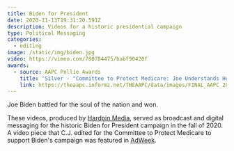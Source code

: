 ```yaml
---
title: Biden for President
date: 2020-11-13T19:31:20.591Z
description: Videos for a historic presidential campaign
type: Political Messaging
categories:
  - editing
image: /static/img/biden.jpg
video: https://vimeo.com/780784475/babf90420f
awards:
  - source: AAPC Pollie Awards
    title: 'Silver - "Committee to Protect Medicare: Joe Understands Healthcare"'
    link: https://theaapc.informz.net/THEAAPC/data/images/FINAL_AAPC_2021_WinnersBook_FINAL_DIGITAL_UPDATED4.pdf
---
```

Joe Biden battled for the soul of the nation and won.

These videos, produced by [Hardpin Media](https://www.hardpinmedia.com), served as broadcast and digital messaging for the historic Biden for President campaign in the fall of 2020. A video piece that C.J. edited for the Committee to Protect Medicare to support Biden's campaign was featured in [AdWeek](https://www.adweek.com/brand-marketing/this-somber-ad-about-bidens-family-tragedy-says-his-empathy-is-needed-in-the-white-house/).